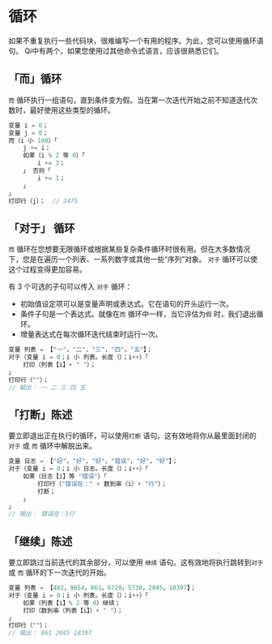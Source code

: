 # 循环
如果不重复执行一些代码块，很难编写一个有用的程序。为此，您可以使用循环语句。 Qi中有两个，如果您使用过其他命令式语言，应该很熟悉它们。
## 「而」循环
```而``` 循环执行一组语句，直到条件变为假。当在第一次迭代开始之前不知道迭代次数时，最好使用这些类型的循环。
```c
变量 i = 0；
变量 j = 0；
而（i 小 100）「
    j += i；
    如果（i % 2 等 0）「
        i += 3；
    」 否则「
        i += 1；
    」
」
打印行（j）；  // 2475
```
## 「对于」 循环
```而``` 循环在您想要无限循环或根据某些复杂条件循环时很有用。但在大多数情况下，您是在遍历一个列表、一系列数字或其他一些“序列”对象。 ```对于``` 循环可以使这个过程变得更加容易。

有 3 个可选的子句可以传入 ```对于``` 循环：
- 初始值设定项可以是变量声明或表达式。它在语句的开头运行一次。
- 条件子句是一个表达式。就像在```而``` 循环中一样，当它评估为```假``` 时，我们退出循环。
- 增量表达式在每次循环迭代结束时运行一次。
```c
变量 列表 = 【"一"，"二"，"三"，"四"，"五"】；
对于（变量 i = 0；i 小 列表。长度（）；i++）「
    打印（列表【i】+ " "）；
」
打印行（""）；
// 输出： 一 二 三 四 五
```

## 「打断」陈述
要立即退出正在执行的循环，可以使用```打断``` 语句。这有效地将你从最里面封闭的 ```对于``` 或 ```而``` 循环中解脱出来。
```c
变量 日志 = 【"好"，"好"，"好"，"错误"，"好"，"好"】；
对于（变量 i = 0；i 小 日志。长度（）；i++）「
    如果（日志【i】等 "错误"）「
        打印行（"错误在：" + 数到串（i）+ "行"）；
        打断；
    」
」
// 输出： 错误在：3行
```
## 「继续」陈述
要立即跳过当前迭代的其余部分，可以使用 ```继续``` 语句。这有效地将执行跳转到```对于``` 或 ```而``` 循环的下一次迭代的开始。
```c
变量 列表 = 【482，9654，861，6720，5738，2045，18397】；
对于（变量 i = 0；i 小 列表。长度（）；i++）「
    如果（列表【i】% 2 等 0）继续；
    打印（数到串（列表【i】）+ " "）；
」
打印行（""）；
// 输出： 861 2045 18397
```